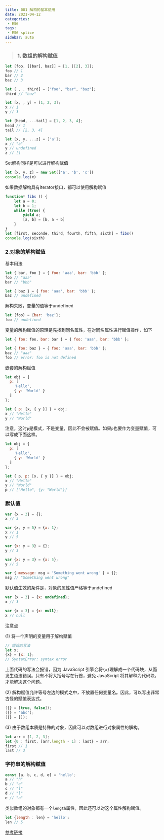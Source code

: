 ```yaml
---
title: 001 解构的基本使用
date: 2021-04-12
categories: 
 - ES6
tags:
 - ES6 splice
sidebar: auto
---
```

> ### 1. 数组的解构赋值

```javascript
let [foo, [[bar], baz]] = [1, [[2], 3]];
foo // 1
bar // 2
baz // 3

let [ , , third] = ["foo", "bar", "baz"];
third // "baz"

let [x, , y] = [1, 2, 3];
x // 1
y // 3

let [head, ...tail] = [1, 2, 3, 4];
head // 1
tail // [2, 3, 4]

let [x, y, ...z] = ['a'];
x // "a"
y // undefined
z // []
```

Set解构同样是可以进行解构赋值

```javascript
let [x, y, z] = new Set(['a', 'b', 'c'])
console.log(x)
```

如果数据解构具有Iterator接口，都可以使用解构赋值

```javascript
function* fibs () {
    let a = 0;
    let b = 1;
    while (true) {
        yield a;
        [a, b] = [b, a + b]
    }
}
let [first, seconde, third, fourth, fifth, sixth] = fibs()
console.log(sixth)
```

### 2.对象的解构赋值

基本用法

```javascript
let { bar, foo } = { foo: 'aaa', bar: 'bbb' };
foo // "aaa"
bar // "bbb"

let { baz } = { foo: 'aaa', bar: 'bbb' };
baz // undefined
```

解构失败，变量的值等于undefined

```javascript
let {foo} = {bar: 'baz'};
foo // undefined
```

变量的解构赋值的原理是先找到同名属性，在对同名属性进行赋值操作，如下

```javascript
let { foo: foo, bar: bar } = { foo: 'aaa', bar: 'bbb' };
```

```javascript
let { foo: baz } = { foo: 'aaa', bar: 'bbb' };
baz // "aaa"
foo // error: foo is not defined
```

嵌套的解构赋值

```javascript
let obj = {
  p: [
    'Hello',
    { y: 'World' }
  ]
};

let { p: [x, { y }] } = obj;
x // "Hello"
y // "World"
```

注意，这时`p`是模式，不是变量，因此不会被赋值。如果`p`也要作为变量赋值，可以写成下面这样。

```javascript
let obj = {
  p: [
    'Hello',
    { y: 'World' }
  ]
};

let { p, p: [x, { y }] } = obj;
x // "Hello"
y // "World"
p // ["Hello", {y: "World"}]
```

### 默认值

```javascript
var {x = 3} = {};
x // 3

var {x, y = 5} = {x: 1};
x // 1
y // 5

var {x: y = 3} = {};
y // 3

var {x: y = 3} = {x: 5};
y // 5

var { message: msg = 'Something went wrong' } = {};
msg // "Something went wrong"
```

默认值生效的条件是，对象的属性值严格等于undefined

```javascript
var {x = 3} = {x: undefined};
x // 3

var {x = 3} = {x: null};
x // null
```

注意点

(1) 将一个声明的变量用于解构赋值

```javascript
// 错误的写法
let x;
{x} = {x: 1};
// SyntaxError: syntax error
```

上面代码的写法会报错，因为 JavaScript 引擎会将`{x}`理解成一个代码块，从而发生语法错误。只有不将大括号写在行首，避免 JavaScript 将其解释为代码块，才能解决这个问题。

(2) 解构赋值允许等号左边的模式之中，不放置任何变量名。因此，可以写出非常古怪的赋值表达式。

```javascript
({} = [true, false]);
({} = 'abc');
({} = []);
```

(3) 由于数组本质是特殊的对象，因此可以对数组进行对象属性的解构。

```javascript
let arr = [1, 2, 3];
let {0 : first, [arr.length - 1] : last} = arr;
first // 1
last // 3
```

### 字符串的解构赋值

```javascript
const [a, b, c, d, e] = 'hello';
a // "h"
b // "e"
c // "l"
d // "l"
e // "o"
```

类似数组的对象都有一个`length`属性，因此还可以对这个属性解构赋值。

```javascript
let {length : len} = 'hello';
len // 5
```

[参考链接](https://es6.ruanyifeng.com/#docs/destructuring)

